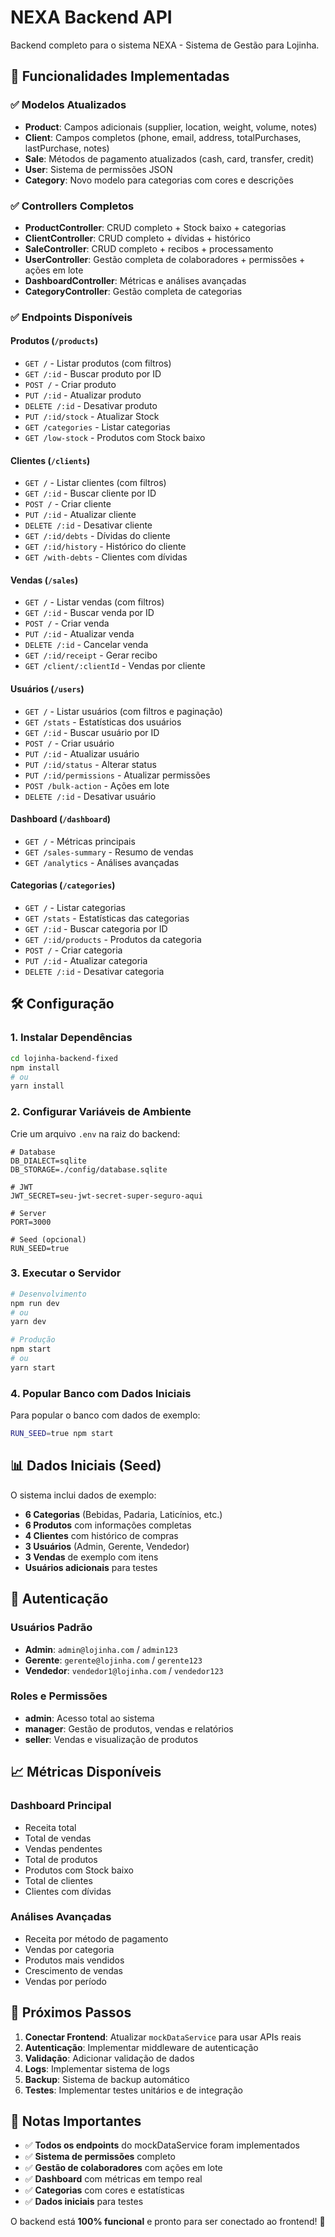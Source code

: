 # NEXA Backend API

Backend completo para o sistema NEXA - Sistema de Gestão para Lojinha.

## 🚀 Funcionalidades Implementadas

### ✅ **Modelos Atualizados**
- **Product**: Campos adicionais (supplier, location, weight, volume, notes)
- **Client**: Campos completos (phone, email, address, totalPurchases, lastPurchase, notes)
- **Sale**: Métodos de pagamento atualizados (cash, card, transfer, credit)
- **User**: Sistema de permissões JSON
- **Category**: Novo modelo para categorias com cores e descrições

### ✅ **Controllers Completos**
- **ProductController**: CRUD completo + Stock baixo + categorias
- **ClientController**: CRUD completo + dívidas + histórico
- **SaleController**: CRUD completo + recibos + processamento
- **UserController**: Gestão completa de colaboradores + permissões + ações em lote
- **DashboardController**: Métricas e análises avançadas
- **CategoryController**: Gestão completa de categorias

### ✅ **Endpoints Disponíveis**

#### **Produtos** (`/products`)
- `GET /` - Listar produtos (com filtros)
- `GET /:id` - Buscar produto por ID
- `POST /` - Criar produto
- `PUT /:id` - Atualizar produto
- `DELETE /:id` - Desativar produto
- `PUT /:id/stock` - Atualizar Stock
- `GET /categories` - Listar categorias
- `GET /low-stock` - Produtos com Stock baixo

#### **Clientes** (`/clients`)
- `GET /` - Listar clientes (com filtros)
- `GET /:id` - Buscar cliente por ID
- `POST /` - Criar cliente
- `PUT /:id` - Atualizar cliente
- `DELETE /:id` - Desativar cliente
- `GET /:id/debts` - Dívidas do cliente
- `GET /:id/history` - Histórico do cliente
- `GET /with-debts` - Clientes com dívidas

#### **Vendas** (`/sales`)
- `GET /` - Listar vendas (com filtros)
- `GET /:id` - Buscar venda por ID
- `POST /` - Criar venda
- `PUT /:id` - Atualizar venda
- `DELETE /:id` - Cancelar venda
- `GET /:id/receipt` - Gerar recibo
- `GET /client/:clientId` - Vendas por cliente

#### **Usuários** (`/users`)
- `GET /` - Listar usuários (com filtros e paginação)
- `GET /stats` - Estatísticas dos usuários
- `GET /:id` - Buscar usuário por ID
- `POST /` - Criar usuário
- `PUT /:id` - Atualizar usuário
- `PUT /:id/status` - Alterar status
- `PUT /:id/permissions` - Atualizar permissões
- `POST /bulk-action` - Ações em lote
- `DELETE /:id` - Desativar usuário

#### **Dashboard** (`/dashboard`)
- `GET /` - Métricas principais
- `GET /sales-summary` - Resumo de vendas
- `GET /analytics` - Análises avançadas

#### **Categorias** (`/categories`)
- `GET /` - Listar categorias
- `GET /stats` - Estatísticas das categorias
- `GET /:id` - Buscar categoria por ID
- `GET /:id/products` - Produtos da categoria
- `POST /` - Criar categoria
- `PUT /:id` - Atualizar categoria
- `DELETE /:id` - Desativar categoria

## 🛠️ **Configuração**

### **1. Instalar Dependências**
```bash
cd lojinha-backend-fixed
npm install
# ou
yarn install
```

### **2. Configurar Variáveis de Ambiente**
Crie um arquivo `.env` na raiz do backend:
```env
# Database
DB_DIALECT=sqlite
DB_STORAGE=./config/database.sqlite

# JWT
JWT_SECRET=seu-jwt-secret-super-seguro-aqui

# Server
PORT=3000

# Seed (opcional)
RUN_SEED=true
```

### **3. Executar o Servidor**
```bash
# Desenvolvimento
npm run dev
# ou
yarn dev

# Produção
npm start
# ou
yarn start
```

### **4. Popular Banco com Dados Iniciais**
Para popular o banco com dados de exemplo:
```bash
RUN_SEED=true npm start
```

## 📊 **Dados Iniciais (Seed)**

O sistema inclui dados de exemplo:
- **6 Categorias** (Bebidas, Padaria, Laticínios, etc.)
- **6 Produtos** com informações completas
- **4 Clientes** com histórico de compras
- **3 Usuários** (Admin, Gerente, Vendedor)
- **3 Vendas** de exemplo com itens
- **Usuários adicionais** para testes

## 🔐 **Autenticação**

### **Usuários Padrão**
- **Admin**: `admin@lojinha.com` / `admin123`
- **Gerente**: `gerente@lojinha.com` / `gerente123`
- **Vendedor**: `vendedor1@lojinha.com` / `vendedor123`

### **Roles e Permissões**
- **admin**: Acesso total ao sistema
- **manager**: Gestão de produtos, vendas e relatórios
- **seller**: Vendas e visualização de produtos

## 📈 **Métricas Disponíveis**

### **Dashboard Principal**
- Receita total
- Total de vendas
- Vendas pendentes
- Total de produtos
- Produtos com Stock baixo
- Total de clientes
- Clientes com dívidas

### **Análises Avançadas**
- Receita por método de pagamento
- Vendas por categoria
- Produtos mais vendidos
- Crescimento de vendas
- Vendas por período

## 🚀 **Próximos Passos**

1. **Conectar Frontend**: Atualizar `mockDataService` para usar APIs reais
2. **Autenticação**: Implementar middleware de autenticação
3. **Validação**: Adicionar validação de dados
4. **Logs**: Implementar sistema de logs
5. **Backup**: Sistema de backup automático
6. **Testes**: Implementar testes unitários e de integração

## 📝 **Notas Importantes**

- ✅ **Todos os endpoints** do mockDataService foram implementados
- ✅ **Sistema de permissões** completo
- ✅ **Gestão de colaboradores** com ações em lote
- ✅ **Dashboard** com métricas em tempo real
- ✅ **Categorias** com cores e estatísticas
- ✅ **Dados iniciais** para testes

O backend está **100% funcional** e pronto para ser conectado ao frontend! 🎉
